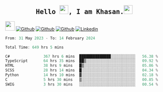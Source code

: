 <h2 align='center'><samp><strong>Hello <img src="https://media.giphy.com/media/hvRJCLFzcasrR4ia7z/giphy.gif" width="28px" height="28px">, I am Khasan.<img height="28px" src="https://emojis.slackmojis.com/emojis/images/1531849430/4246/blob-sunglasses.gif?1531849430"></strong></samp></h2>

<img src="https://media.giphy.com/media/WUlplcMpOCEmTGBtBW/giphy.gif" width="30">  [![Github](https://img.shields.io/github/followers/khasanrashidov?label=Follow%20Me&style=social)](https://github.com/khasanrashidov)  [![Github](https://img.shields.io/github/stars/khasanrashidov?affiliations=OWNER&style=social)](https://github.com/khasanrashidov)  [![Github](https://img.shields.io/github/watchers/khasanrashidov/khasanrashidov?style=social)](https://github.com/khasanrashidov) [![Linkedin](https://img.shields.io/badge/LinkedIn-Khasan%20Rashidov-blue?logo=Linkedin&logoColor=blue&labelColor=black&style=flat-square)](https://www.linkedin.com/in/khasanr)  

<!--START_SECTION:waka-->

```C#
From: 31 May 2023 - To: 14 February 2024

Total Time: 649 hrs 5 mins

C#               367 hrs 6 mins  ██████████████░░░░░░░░░░░   56.38 %
TypeScript       64 hrs 35 mins  ██▒░░░░░░░░░░░░░░░░░░░░░░   09.92 %
HTML             38 hrs 9 mins   █▒░░░░░░░░░░░░░░░░░░░░░░░   05.86 %
SCSS             28 hrs 14 mins  █░░░░░░░░░░░░░░░░░░░░░░░░   04.34 %
Python           14 hrs 10 mins  ▓░░░░░░░░░░░░░░░░░░░░░░░░   02.18 %
C                5 hrs 30 mins   ▒░░░░░░░░░░░░░░░░░░░░░░░░   00.85 %
SWIG             3 hrs 30 mins   ░░░░░░░░░░░░░░░░░░░░░░░░░   00.54 %
```

<!--END_SECTION:waka-->

<!---
khasanrashidov/khasanrashidov is a ✨ special ✨ repository because its `README.md` (this file) appears on your GitHub profile.
You can click the Preview link to take a look at your changes.
--->
